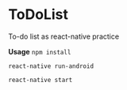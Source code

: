 # ToDoList
To-do list as react-native practice 

**Usage**
`npm install`

`react-native run-android`

`react-native start`
